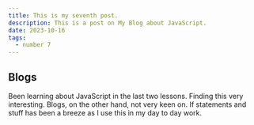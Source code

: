 ```yaml
---
title: This is my seventh post.
description: This is a post on My Blog about JavaScript.
date: 2023-10-16
tags:
  - number 7
---
```

## Blogs

Been learning about JavaScript in the last two lessons. Finding this very interesting. Blogs, on the other hand, not very keen on. If statements and stuff has been a breeze as I use this in my day to day work.